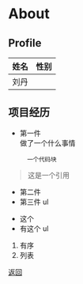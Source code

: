 # About
## Profile

|姓名|性别|
|---|---|
|刘丹||女|

## 项目经历   
* 第一件   
  做了一个什么事情
  
    ```
      一个代码块
  
 > 这是一个引用
  
* 第二件
* 第三件 ul

- 这个
- 有这个 ul

1. 有序
2. 列表

[返回](/)
